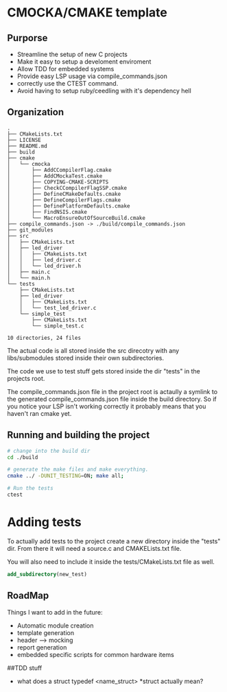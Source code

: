 # CMOCKA/CMAKE template

## Purporse

- Streamline the setup of new C projects
- Make it easy to setup a develoment enviroment
- Allow TDD for embedded systems
- Provide easy LSP usage via compile_commands.json
- correctly use the CTEST command.
- Avoid having to setup ruby/ceedling with it's dependency hell

## Organization

```
.
├── CMakeLists.txt
├── LICENSE
├── README.md
├── build
├── cmake
│   └── cmocka
│       ├── AddCCompilerFlag.cmake
│       ├── AddCMockaTest.cmake
│       ├── COPYING-CMAKE-SCRIPTS
│       ├── CheckCCompilerFlagSSP.cmake
│       ├── DefineCMakeDefaults.cmake
│       ├── DefineCompilerFlags.cmake
│       ├── DefinePlatformDefaults.cmake
│       ├── FindNSIS.cmake
│       └── MacroEnsureOutOfSourceBuild.cmake
├── compile_commands.json -> ./build/compile_commands.json
├── git_modules
├── src
│   ├── CMakeLists.txt
│   ├── led_driver
│   │   ├── CMakeLists.txt
│   │   ├── led_driver.c
│   │   └── led_driver.h
│   ├── main.c
│   └── main.h
└── tests
    ├── CMakeLists.txt
    ├── led_driver
    │   ├── CMakeLists.txt
    │   └── test_led_driver.c
    └── simple_test
        ├── CMakeLists.txt
        └── simple_test.c

10 directories, 24 files
```

The actual code is all stored inside the src direcotry with any libs/submodules
stored inside their own subdirectories.

The code we use to test stuff gets stored inside the dir "tests" in the 
projects root.

The compile_commands.json file in the project root is actaully a symlink to
the generated compile_commands.json file inside the build directory. So if
you notice your LSP isn't working correctly it probably means that you haven't
ran cmake yet.


## Running and building the project

```sh
# change into the build dir
cd ./build

# generate the make files and make everything.
cmake ../ -DUNIT_TESTING=ON; make all;

# Run the tests
ctest

```

# Adding tests

To actually add tests to the project create a new directory inside the
"tests" dir. From there it will need a source.c and CMAKELists.txt file.

You will also need to include it inside the tests/CMakeLists.txt file as well.

```cmake
add_subdirectory(new_test)
```

## RoadMap

Things I want to add in the future:

- Automatic module creation
- template generation
- header --> mocking
- report generation
- embedded specific scripts for common hardware items




##TDD stuff

- what does a struct typedef <name_struct> \*struct actually mean?




